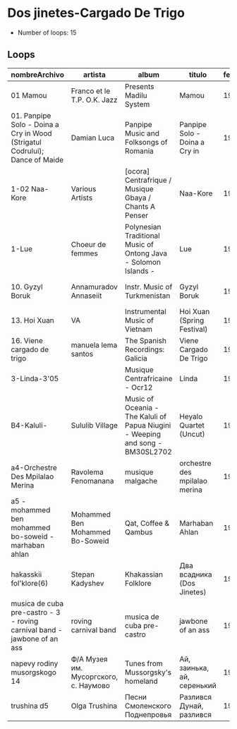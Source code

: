 
# Dos jinetes-Cargado De Trigo

- Number of loops: 15

## Loops

|nombreArchivo|artista|album|titulo|fecha|lugar|antropoloop|
| --- | --- | --- | --- | --- | --- | --- |
|01 Mamou|Franco et le T.P. O.K. Jazz|Presents Madilu System|Mamou|1985|Rep. Dem. del Congo|Dos jinetes-Cargado De Trigo|
|01. Panpipe Solo - Doina a Cry in Wood (Strigatul Codrului); Dance of Maide|Damian Luca|Panpipe Music and Folksongs of Romania|Panpipe Solo - Doina a Cry in|1994|Rumania|Dos jinetes-Cargado De Trigo|
|1-02 Naa-Kore|Various Artists|[ocora] Centrafrique / Musique Gbaya / Chants A Penser|Naa-Kore|1977|Rep. Centroafricana|Dos jinetes-Cargado De Trigo|
|1-Lue|Choeur de femmes|Polynesian Traditional Music of Ontong Java - Solomon Islands - |Lue|1972|Islas Salomon|Dos jinetes-Cargado De Trigo|
|10. Gyzyl Boruk|Annamuradov Annaseiit|Instr. Music of Turkmenistan|Gyzyl Boruk|1993|Turkmenistan|Dos jinetes-Cargado De Trigo|
|13. Hoi Xuan|VA|Instrumental Music of Vietnam|Hoi Xuan (Spring Festival)|1994|Vietnam|Dos jinetes-Cargado De Trigo|
|16. Viene cargado de trigo|manuela lema santos|The Spanish Recordings: Galicia|Viene Cargado De Trigo|1952|España|Dos jinetes-Cargado De Trigo|
|3-Linda-3'05||Musique Centrafricaine - Ocr12|Linda|1962|Rep. Centroafricana|Dos jinetes-Cargado De Trigo|
|B4-Kaluli-|Sululib Village|Music of Oceania - The Kaluli of Papua Niugini - Weeping and song -BM30SL2702|Heyalo Quartet (Uncut)|1977|Papua-Nueva Guinea|Dos jinetes-Cargado De Trigo|
|a4-Orchestre Des Mpilalao Merina|Ravolema Fenomanana|musique malgache|orchestre des mpilalao merina|1965|Madagascar|Dos jinetes-Cargado De Trigo|
|a5 - mohammed ben mohammed bo-soweid - marhaban ahlan|Mohammed Ben Mohammed Bo-Soweid|Qat, Coffee & Qambus|Marhaban Ahlan|1960|Yemen|Dos jinetes-Cargado De Trigo|
|hakasskii fol'klore(6)|Stepan Kadyshev|Khakassian Folklore|Два всадника (Dos Jinetes)|1974|Jakasia|Dos jinetes-Cargado De Trigo|
|musica de cuba pre-castro - 3 - roving carnival band - jawbone of an ass|roving carnival band|musica de cuba pre-castro|jawbone of an ass|1955|Cuba|Dos jinetes-Cargado De Trigo|
|napevy rodiny musorgskogo 14|Ф/А Музея им. Мусоргского, с. Наумово|Tunes from Mussorgsky's homeland|Ай, заинька, ай, серенький|1989|Estonia|Dos jinetes-Cargado De Trigo|
|trushina d5|Olga Trushina|Песни Смоленского Поднепровья|Разлився Дунай, разлився|1984|Smolensk|Dos jinetes-Cargado De Trigo|

